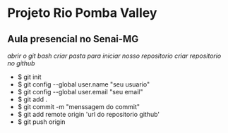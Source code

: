 # Projeto Rio Pomba Valley 
## Aula presencial no Senai-MG

_abrir o git bash_
_criar pasta para iniciar nosso repositorio_
_criar repositorio no github_

* $ git init 
* $ git config --global user.name "seu usuario"
* $ git config --global user.email "seu email"
* $ git add .
* $ git commit -m "menssagem do commit"
* $ git add remote origin 'url do repositorio github'
* $ git push origin <branch>
  
